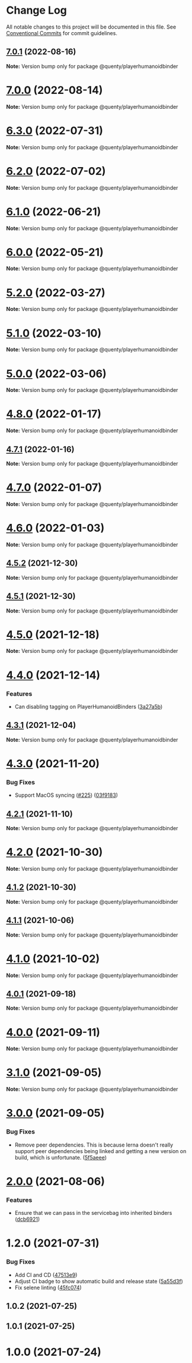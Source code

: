 # Change Log

All notable changes to this project will be documented in this file.
See [Conventional Commits](https://conventionalcommits.org) for commit guidelines.

## [7.0.1](https://github.com/Quenty/NevermoreEngine/compare/@quenty/playerhumanoidbinder@7.0.0...@quenty/playerhumanoidbinder@7.0.1) (2022-08-16)

**Note:** Version bump only for package @quenty/playerhumanoidbinder





# [7.0.0](https://github.com/Quenty/NevermoreEngine/compare/@quenty/playerhumanoidbinder@6.3.0...@quenty/playerhumanoidbinder@7.0.0) (2022-08-14)

**Note:** Version bump only for package @quenty/playerhumanoidbinder





# [6.3.0](https://github.com/Quenty/NevermoreEngine/compare/@quenty/playerhumanoidbinder@6.2.0...@quenty/playerhumanoidbinder@6.3.0) (2022-07-31)

**Note:** Version bump only for package @quenty/playerhumanoidbinder





# [6.2.0](https://github.com/Quenty/NevermoreEngine/compare/@quenty/playerhumanoidbinder@6.1.0...@quenty/playerhumanoidbinder@6.2.0) (2022-07-02)

**Note:** Version bump only for package @quenty/playerhumanoidbinder





# [6.1.0](https://github.com/Quenty/NevermoreEngine/compare/@quenty/playerhumanoidbinder@6.0.0...@quenty/playerhumanoidbinder@6.1.0) (2022-06-21)

**Note:** Version bump only for package @quenty/playerhumanoidbinder





# [6.0.0](https://github.com/Quenty/NevermoreEngine/compare/@quenty/playerhumanoidbinder@5.2.0...@quenty/playerhumanoidbinder@6.0.0) (2022-05-21)

**Note:** Version bump only for package @quenty/playerhumanoidbinder





# [5.2.0](https://github.com/Quenty/NevermoreEngine/compare/@quenty/playerhumanoidbinder@5.1.0...@quenty/playerhumanoidbinder@5.2.0) (2022-03-27)

**Note:** Version bump only for package @quenty/playerhumanoidbinder





# [5.1.0](https://github.com/Quenty/NevermoreEngine/compare/@quenty/playerhumanoidbinder@5.0.0...@quenty/playerhumanoidbinder@5.1.0) (2022-03-10)

**Note:** Version bump only for package @quenty/playerhumanoidbinder





# [5.0.0](https://github.com/Quenty/NevermoreEngine/compare/@quenty/playerhumanoidbinder@4.8.0...@quenty/playerhumanoidbinder@5.0.0) (2022-03-06)

**Note:** Version bump only for package @quenty/playerhumanoidbinder





# [4.8.0](https://github.com/Quenty/NevermoreEngine/compare/@quenty/playerhumanoidbinder@4.7.1...@quenty/playerhumanoidbinder@4.8.0) (2022-01-17)

**Note:** Version bump only for package @quenty/playerhumanoidbinder





## [4.7.1](https://github.com/Quenty/NevermoreEngine/compare/@quenty/playerhumanoidbinder@4.7.0...@quenty/playerhumanoidbinder@4.7.1) (2022-01-16)

**Note:** Version bump only for package @quenty/playerhumanoidbinder





# [4.7.0](https://github.com/Quenty/NevermoreEngine/compare/@quenty/playerhumanoidbinder@4.6.0...@quenty/playerhumanoidbinder@4.7.0) (2022-01-07)

**Note:** Version bump only for package @quenty/playerhumanoidbinder





# [4.6.0](https://github.com/Quenty/NevermoreEngine/compare/@quenty/playerhumanoidbinder@4.5.2...@quenty/playerhumanoidbinder@4.6.0) (2022-01-03)

**Note:** Version bump only for package @quenty/playerhumanoidbinder





## [4.5.2](https://github.com/Quenty/NevermoreEngine/compare/@quenty/playerhumanoidbinder@4.5.1...@quenty/playerhumanoidbinder@4.5.2) (2021-12-30)

**Note:** Version bump only for package @quenty/playerhumanoidbinder





## [4.5.1](https://github.com/Quenty/NevermoreEngine/compare/@quenty/playerhumanoidbinder@4.5.0...@quenty/playerhumanoidbinder@4.5.1) (2021-12-30)

**Note:** Version bump only for package @quenty/playerhumanoidbinder





# [4.5.0](https://github.com/Quenty/NevermoreEngine/compare/@quenty/playerhumanoidbinder@4.4.0...@quenty/playerhumanoidbinder@4.5.0) (2021-12-18)

**Note:** Version bump only for package @quenty/playerhumanoidbinder





# [4.4.0](https://github.com/Quenty/NevermoreEngine/compare/@quenty/playerhumanoidbinder@4.3.1...@quenty/playerhumanoidbinder@4.4.0) (2021-12-14)


### Features

* Can disabling tagging on PlayerHumanoidBinders ([3a27a5b](https://github.com/Quenty/NevermoreEngine/commit/3a27a5be7b0e39d26bb86c78316b7a29391c990b))





## [4.3.1](https://github.com/Quenty/NevermoreEngine/compare/@quenty/playerhumanoidbinder@4.3.0...@quenty/playerhumanoidbinder@4.3.1) (2021-12-04)

**Note:** Version bump only for package @quenty/playerhumanoidbinder





# [4.3.0](https://github.com/Quenty/NevermoreEngine/compare/@quenty/playerhumanoidbinder@4.2.1...@quenty/playerhumanoidbinder@4.3.0) (2021-11-20)


### Bug Fixes

* Support MacOS syncing ([#225](https://github.com/Quenty/NevermoreEngine/issues/225)) ([03f9183](https://github.com/Quenty/NevermoreEngine/commit/03f918392c6a5bdd33f8a17c38de371d1e06c67a))





## [4.2.1](https://github.com/Quenty/NevermoreEngine/compare/@quenty/playerhumanoidbinder@4.2.0...@quenty/playerhumanoidbinder@4.2.1) (2021-11-10)

**Note:** Version bump only for package @quenty/playerhumanoidbinder





# [4.2.0](https://github.com/Quenty/NevermoreEngine/compare/@quenty/playerhumanoidbinder@4.1.2...@quenty/playerhumanoidbinder@4.2.0) (2021-10-30)

**Note:** Version bump only for package @quenty/playerhumanoidbinder





## [4.1.2](https://github.com/Quenty/NevermoreEngine/compare/@quenty/playerhumanoidbinder@4.1.1...@quenty/playerhumanoidbinder@4.1.2) (2021-10-30)

**Note:** Version bump only for package @quenty/playerhumanoidbinder





## [4.1.1](https://github.com/Quenty/NevermoreEngine/compare/@quenty/playerhumanoidbinder@4.1.0...@quenty/playerhumanoidbinder@4.1.1) (2021-10-06)

**Note:** Version bump only for package @quenty/playerhumanoidbinder





# [4.1.0](https://github.com/Quenty/NevermoreEngine/compare/@quenty/playerhumanoidbinder@4.0.1...@quenty/playerhumanoidbinder@4.1.0) (2021-10-02)

**Note:** Version bump only for package @quenty/playerhumanoidbinder





## [4.0.1](https://github.com/Quenty/NevermoreEngine/compare/@quenty/playerhumanoidbinder@4.0.0...@quenty/playerhumanoidbinder@4.0.1) (2021-09-18)

**Note:** Version bump only for package @quenty/playerhumanoidbinder





# [4.0.0](https://github.com/Quenty/NevermoreEngine/compare/@quenty/playerhumanoidbinder@3.1.0...@quenty/playerhumanoidbinder@4.0.0) (2021-09-11)

**Note:** Version bump only for package @quenty/playerhumanoidbinder





# [3.1.0](https://github.com/Quenty/NevermoreEngine/compare/@quenty/playerhumanoidbinder@3.0.0...@quenty/playerhumanoidbinder@3.1.0) (2021-09-05)

**Note:** Version bump only for package @quenty/playerhumanoidbinder





# [3.0.0](https://github.com/Quenty/NevermoreEngine/compare/@quenty/playerhumanoidbinder@2.0.0...@quenty/playerhumanoidbinder@3.0.0) (2021-09-05)


### Bug Fixes

* Remove peer dependencies. This is because lerna doesn't really support peer dependencies being linked and getting a new version on build, which is unfortunate. ([5f5aeee](https://github.com/Quenty/NevermoreEngine/commit/5f5aeeea8de9975435309e53679f0ef7064f9dd0))





# [2.0.0](https://github.com/Quenty/NevermoreEngine/compare/@quenty/playerhumanoidbinder@1.2.0...@quenty/playerhumanoidbinder@2.0.0) (2021-08-06)


### Features

* Ensure that we can pass in the servicebag into inherited binders ([dcb6921](https://github.com/Quenty/NevermoreEngine/commit/dcb69211ffeee5e5a0bc5cd31a090c0e95dd2f96))





# 1.2.0 (2021-07-31)


### Bug Fixes

* Add CI and CD ([47513e9](https://github.com/Quenty/NevermoreEngine/commit/47513e9b568162707534af132396dd8756947dd3))
* Adjust CI badge to show automatic build and release state ([5a55d3f](https://github.com/Quenty/NevermoreEngine/commit/5a55d3f19bf8d66a760d67da9b56ed47fab74656))
* Fix selene linting ([45fc074](https://github.com/Quenty/NevermoreEngine/commit/45fc07489ee59127ac6582689f19a0e87c1e5b5a))



## 1.0.2 (2021-07-25)



## 1.0.1 (2021-07-25)



# 1.0.0 (2021-07-24)
